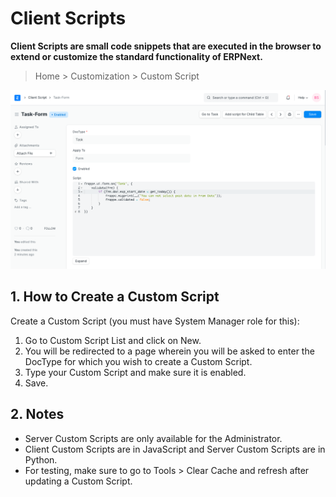 
# Client Scripts


**Client Scripts are small code snippets that are executed in the browser to extend or customize the standard functionality of ERPNext.** 



> 
> Home > Customization > Custom Script
> 
> 
> 


![Client Script](/files/customize-erpnext-client-scripts.png)


## 1. How to Create a Custom Script


Create a Custom Script (you must have System Manager role for this):


1. Go to Custom Script List and click on New.
2. You will be redirected to a page wherein you will be asked to enter the DocType for which you wish to create a Custom Script.
3. Type your Custom Script and make sure it is enabled.
4. Save.


## 2. Notes


* Server Custom Scripts are only available for the Administrator.
* Client Custom Scripts are in JavaScript and Server Custom Scripts are in Python.
* For testing, make sure to go to Tools > Clear Cache and refresh after updating a Custom Script.


